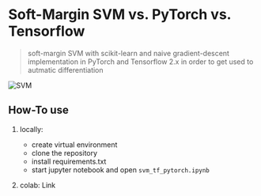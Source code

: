# Soft-Margin SVM vs. PyTorch vs. Tensorflow
> soft-margin SVM with scikit-learn and naive gradient-descent implementation in PyTorch and Tensorflow 2.x in order to get used to autmatic differentiation

![SVM](https://upload.wikimedia.org/wikipedia/commons/thumb/7/72/SVM_margin.png/512px-SVM_margin.png)


## How-To use

1. locally: 

	- create virtual environment
	- clone the repository
	- install requirements.txt
	- start jupyter notebook and open `svm_tf_pytorch.ipynb`

2. colab: Link

 

